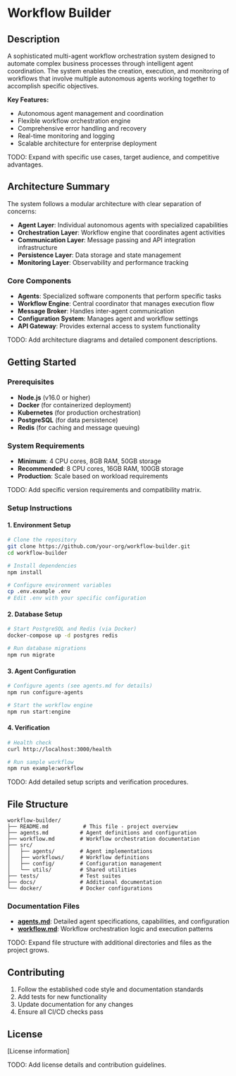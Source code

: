 # Workflow Builder

## Description

A sophisticated multi-agent workflow orchestration system designed to automate complex business processes through intelligent agent coordination. The system enables the creation, execution, and monitoring of workflows that involve multiple autonomous agents working together to accomplish specific objectives.

**Key Features:**

- Autonomous agent management and coordination
- Flexible workflow orchestration engine
- Comprehensive error handling and recovery
- Real-time monitoring and logging
- Scalable architecture for enterprise deployment

TODO: Expand with specific use cases, target audience, and competitive advantages.

## Architecture Summary

The system follows a modular architecture with clear separation of concerns:

- **Agent Layer**: Individual autonomous agents with specialized capabilities
- **Orchestration Layer**: Workflow engine that coordinates agent activities
- **Communication Layer**: Message passing and API integration infrastructure
- **Persistence Layer**: Data storage and state management
- **Monitoring Layer**: Observability and performance tracking

### Core Components

- **Agents**: Specialized software components that perform specific tasks
- **Workflow Engine**: Central coordinator that manages execution flow
- **Message Broker**: Handles inter-agent communication
- **Configuration System**: Manages agent and workflow settings
- **API Gateway**: Provides external access to system functionality

TODO: Add architecture diagrams and detailed component descriptions.

## Getting Started

### Prerequisites

- **Node.js** (v16.0 or higher)
- **Docker** (for containerized deployment)
- **Kubernetes** (for production orchestration)
- **PostgreSQL** (for data persistence)
- **Redis** (for caching and message queuing)

### System Requirements

- **Minimum**: 4 CPU cores, 8GB RAM, 50GB storage
- **Recommended**: 8 CPU cores, 16GB RAM, 100GB storage
- **Production**: Scale based on workload requirements

TODO: Add specific version requirements and compatibility matrix.

### Setup Instructions

#### 1. Environment Setup

```bash
# Clone the repository
git clone https://github.com/your-org/workflow-builder.git
cd workflow-builder

# Install dependencies
npm install

# Configure environment variables
cp .env.example .env
# Edit .env with your specific configuration
```

#### 2. Database Setup

```bash
# Start PostgreSQL and Redis (via Docker)
docker-compose up -d postgres redis

# Run database migrations
npm run migrate
```

#### 3. Agent Configuration

```bash
# Configure agents (see agents.md for details)
npm run configure-agents

# Start the workflow engine
npm run start:engine
```

#### 4. Verification

```bash
# Health check
curl http://localhost:3000/health

# Run sample workflow
npm run example:workflow
```

TODO: Add detailed setup scripts and verification procedures.

## File Structure

```text
workflow-builder/
├── README.md           # This file - project overview
├── agents.md          # Agent definitions and configuration
├── workflow.md        # Workflow orchestration documentation
├── src/
│   ├── agents/        # Agent implementations
│   ├── workflows/     # Workflow definitions
│   ├── config/        # Configuration management
│   └── utils/         # Shared utilities
├── tests/             # Test suites
├── docs/              # Additional documentation
└── docker/            # Docker configurations
```

### Documentation Files

- **[agents.md](agents.md)**: Detailed agent specifications, capabilities, and configuration
- **[workflow.md](workflow.md)**: Workflow orchestration logic and execution patterns

TODO: Expand file structure with additional directories and files as the project grows.

## Contributing

1. Follow the established code style and documentation standards
2. Add tests for new functionality
3. Update documentation for any changes
4. Ensure all CI/CD checks pass

## License

[License information]

TODO: Add license details and contribution guidelines.
